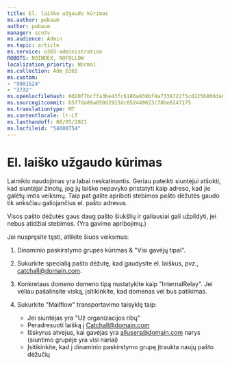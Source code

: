 ```yaml
---
title: El. laiško užgaudo kūrimas
ms.author: pebaum
author: pebaum
manager: scotv
ms.audience: Admin
ms.topic: article
ms.service: o365-administration
ROBOTS: NOINDEX, NOFOLLOW
localization_priority: Normal
ms.collection: Adm_O365
ms.custom:
- "9001524"
- "3732"
ms.openlocfilehash: 0d20f7bcffa3be43fc6186a938bf4a7338722f5cd225b860da6357398db26a69
ms.sourcegitcommit: b5f7da89a650d2915dc652449623c78be6247175
ms.translationtype: MT
ms.contentlocale: lt-LT
ms.lasthandoff: 08/05/2021
ms.locfileid: "54080754"
---
```

# <a name="create-an-email-catch-all"></a>El. laiško užgaudo kūrimas

Laimikio naudojimas yra labai neskatinantis. Geriau pateikti siuntėjui atšokti, kad siuntėjai žinotų, jog jų laiško nepavyko pristatyti kaip adreso, kad jie galėtų imtis veiksmų. Taip pat galite apriboti stebimos pašto dėžutės gaudo tik anksčiau galiojančius el. pašto adresus. 

Visos pašto dėžutės gaus daug pašto šiukšlių ir galiausiai gali užpildyti, jei nebus atidžiai stebimos. (Yra gavimo apribojimų.) 

Jei nuspręsite tęsti, atlikite šiuos veiksmus:

1. Dinaminio paskirstymo grupės kūrimas & "Visi gavėjų tipai".

2. Sukurkite specialią pašto dėžutę, kad gaudysite el. laiškus, pvz., catchall@domain.com.

3. Konkretaus domeno domeno tipą nustatykite kaip "InternalRelay". Jei vėliau pašalinsite viską, įsitikinkite, kad domenas vėl bus patikimas.

4. Sukurkite "Mailflow" transportavimo taisyklę taip:

    - Jei siuntėjas yra "Už organizacijos ribų"
    - Peradresuoti laišką į Catchall@domain.com
    - Išskyrus atvejus, kai gavėjas yra allusers@domain.com narys (siuntimo grupėje yra visi nariai)
    - Įsitikinkite, kad į dinaminio paskirstymo grupę įtraukta naujų pašto dėžučių
